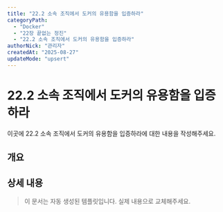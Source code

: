 ```yaml
---
title: "22.2 소속 조직에서 도커의 유용함을 입증하라"
categoryPath:
  - "Docker"
  - "22장 끝없는 정진"
  - "22.2 소속 조직에서 도커의 유용함을 입증하라"
authorNick: "관리자"
createdAt: "2025-08-27"
updateMode: "upsert"
---
```


# 22.2 소속 조직에서 도커의 유용함을 입증하라

이곳에 22.2 소속 조직에서 도커의 유용함을 입증하라에 대한 내용을 작성해주세요.

## 개요

<!-- 내용을 작성해주세요 -->

## 상세 내용

<!-- 내용을 작성해주세요 -->

> 이 문서는 자동 생성된 템플릿입니다. 실제 내용으로 교체해주세요.
